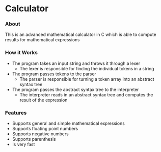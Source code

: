 # Calculator

### About
This is an advanced mathematical calculator in C which is able to compute results for mathematical expressions

### How it Works
- The program takes an input string and throws it through a lexer
  - The lexer is responsible for finding the individual tokens in a string
- The program passes tokens to the parser
  - The parser is responsible for turning a token array into an abstract syntax tree
- The program passes the abstract syntax tree to the interpreter
  - The interpreter reads in an abstract syntax tree and computes the result of the expression

### Features
- Supports general and simple mathematical expressions
- Supports floating point numbers
- Supports negative numbers
- Supports parenthesis
- Is very fast

